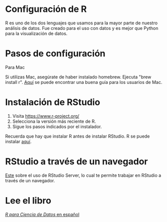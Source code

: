 # Configuración de R

R es uno de los dos lenguajes que usamos para la mayor parte de nuestro análisis de datos. Fue creado para el uso con datos y es mejor que Python para la visualización de datos. 

# Pasos de configuración
Para Mac

Si utilizas Mac, asegúrate de haber instalado homebrew.
Ejecuta "brew install r".
[Aquí](https://www.r-bloggers.com/how-to-install-r-on-mac-ubuntu-and-windows/) 
se puede encontrar una buena guía para los usuarios de Mac.

# Instalación de RStudio

1. Visita https://www.r-project.org/
2. Selecciona la versión más reciente de R.
3. Sigue los pasos indicados por el instalador.

Recuerda que hay que instalar R antes de instalar RStudio. R se puede instalar 
[aquí](https://cran.rstudio.com/).

# RStudio a través de un navegador

[Este](https://support.rstudio.com/hc/en-us/articles/234653607-Getting-Started-with-RStudio-Server) sobre el uso de RStudio Server, lo cual te permite trabajar en RStudio a través de un navegador. 

# Lee el libro 
[_R para Ciencia de Datos_ en español](https://es.r4ds.hadley.nz/)

<!-- done --> 
